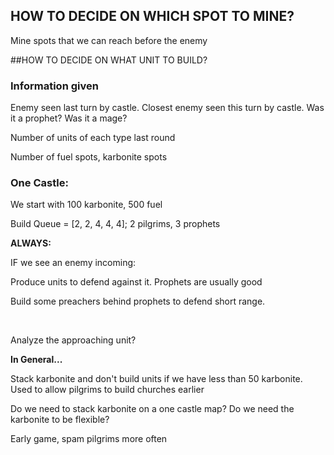 ## HOW TO DECIDE ON WHICH SPOT TO MINE?

Mine spots that we can reach before the enemy





##HOW TO DECIDE ON WHAT UNIT TO BUILD?

### **Information given**

Enemy seen last turn by castle. Closest enemy seen this turn by castle. Was it a prophet? Was it a mage?

Number of units of each type last round

Number of fuel spots, karbonite spots

### One Castle:

We start with 100 karbonite, 500 fuel

Build Queue = [2, 2, 4, 4, 4]; 2 pilgrims, 3 prophets



**ALWAYS:**

IF we see an enemy incoming:

Produce units to defend against it. Prophets are usually good

Build some preachers behind prophets to defend short range.

​	

Analyze the approaching unit?



**In General...**

Stack karbonite and don't build units if we have less than 50 karbonite. Used to allow pilgrims to build churches earlier



Do we need to stack karbonite on a one castle map? Do we need the karbonite to be flexible?

Early game, spam pilgrims more often